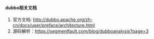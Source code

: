 #### dubbo相关文档

1. 官方文档: http://dubbo.apache.org/zh-cn/docs/user/preface/architecture.html
2. 源码解析：https://segmentfault.com/blog/dubboanalysis?page=3
